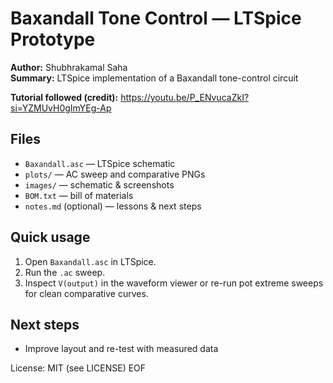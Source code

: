 # Baxandall Tone Control — LTSpice Prototype

**Author:** Shubhrakamal Saha  
**Summary:** LTSpice implementation of a Baxandall tone-control circuit

**Tutorial followed (credit):** https://youtu.be/P_ENvucaZkI?si=YZMUvH0gImYEg-Ap

## Files
- `Baxandall.asc` — LTSpice schematic
- `plots/` — AC sweep and comparative PNGs
- `images/` — schematic & screenshots
- `BOM.txt` — bill of materials
- `notes.md` (optional) — lessons & next steps

## Quick usage
1. Open `Baxandall.asc` in LTSpice.
2. Run the `.ac` sweep.
3. Inspect `V(output)` in the waveform viewer or re-run pot extreme sweeps for clean comparative curves.

## Next steps
- Improve layout and re-test with measured data

License: MIT (see LICENSE)
EOF